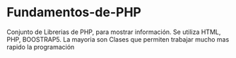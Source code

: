 # Fundamentos-de-PHP
Conjunto de Librerias de PHP, para mostrar información. Se utiliza HTML, PHP, BOOSTRAP5. La mayoria son Clases que permiten trabajar mucho mas rapido la programación 

